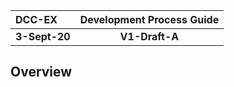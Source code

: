 | DCC-EX        | Development Process Guide |
| :------------ | :-----------------------: |
| **3-Sept-20** |      **V1-Draft-A**       |

## Overview

